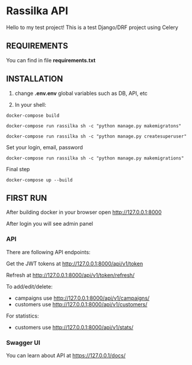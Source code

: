 # Rassilka API

Hello to my test project!
This is a test Django/DRF project using Celery

## REQUIREMENTS

You can find in file **requirements.txt**


## INSTALLATION

1) change **.env.env** global variables such as DB, API, etc

2) In your shell:

`docker-compose build`

`docker-compose run rassilka sh -c "python manage.py makemigratons"`

`docker-compose run rassilka sh -c "python manage.py createsuperuser"`

Set your login, email, password

`docker-compose run rassilka sh -c "python manage.py makemigrations"`

Final step

`docker-compose up --build`


## FIRST RUN

After building docker in your browser open http://127.0.0.1:8000

After login you will see admin panel

### API

There are following API endpoints:

Get the JWT tokens at http://127.0.0.1:8000/api/v1/token

Refresh at http://127.0.0.1:8000/api/v1/token/refresh/

To add/edit/delete:
- campaigns use http://127.0.0.1:8000/api/v1/campaigns/
- customers use http://127.0.0.1:8000/api/v1/customers/

For statistics:
- customers use http://127.0.0.1:8000/api/v1/stats/


### Swagger UI

You can learn about API at https://127.0.0.1/docs/

